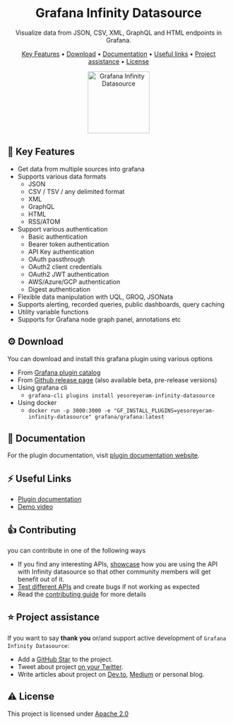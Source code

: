 <!-- markdownlint-configure-file {
  "MD013": false,
  "MD033": false
} -->

<h1 align="center">
  Grafana Infinity Datasource
</h1>

<p align="center">Visualize data from JSON, CSV, XML, GraphQL and HTML endpoints in Grafana.</p>

<p align="center">
  <a href="#-key-features">Key Features</a> •
  <a href="#%EF%B8%8F-download">Download</a> •
  <a href="#%EF%B8%8F-documentation">Documentation</a> •
  <a href="#%EF%B8%8F-useful-links">Useful links</a> •
  <a href="#%EF%B8%8F-project-assistance">Project assistance</a> •
  <a href="#%EF%B8%8F-license">License</a>
</p>

<p align="center">
    <a href="https://yesoreyeram.github.io/grafana-infinity-datasource">
      <img src="https://raw.githubusercontent.com/yesoreyeram/grafana-infinity-datasource/main/src/img/icon.svg" alt="Grafana Infinity Datasource" width=140">
    </a>
</p>

## 🎯 Key Features

- Get data from multiple sources into grafana
- Supports various data formats
  - JSON
  - CSV / TSV / any delimited format
  - XML
  - GraphQL
  - HTML
  - RSS/ATOM
- Support various authentication
  - Basic authentication
  - Bearer token authentication
  - API Key authentication
  - OAuth passthrough
  - OAuth2 client credentials
  - OAuth2 JWT authentication
  - AWS/Azure/GCP authentication
  - Digest authentication
- Flexible data manipulation with UQL, GROQ, JSONata
- Supports alerting, recorded queries, public dashboards, query caching
- Utility variable functions
- Supports for Grafana node graph panel, annotations etc

## ⚙️ Download

You can download and install this grafana plugin using various options

- From [Grafana plugin catalog](https://grafana.com/grafana/plugins/yesoreyeram-infinity-datasource/)
- From [Github release page](https://github.com/yesoreyeram/grafana-infinity-datasource/releases) (also available beta, pre-release versions)
- Using grafana cli
  - `grafana-cli plugins install yesoreyeram-infinity-datasource`
- Using docker
  - `docker run -p 3000:3000 -e "GF_INSTALL_PLUGINS=yesoreyeram-infinity-datasource" grafana/grafana:latest`

## 🎯 Documentation

For the plugin documentation, visit [plugin documentation website](https://yesoreyeram.github.io/grafana-infinity-datasource).

## ⚡️ Useful Links

- [Plugin documentation](https://yesoreyeram.github.io/grafana-infinity-datasource)
- [Demo video](https://youtu.be/Wmgs1E9Ry-s)

## 👍 Contributing

you can contribute in one of the following ways

- If you find any interesting APIs, [showcase](https://github.com/yesoreyeram/grafana-infinity-datasource/discussions/categories/show-and-tell) how you are using the API with Infinity datasource so that other community members will get benefit out of it.
- [Test different APIs](https://github.com/yesoreyeram/grafana-infinity-datasource/discussions/categories/specific-apis) and create bugs if not working as expected
- Read the [contributing guide](https://github.com/yesoreyeram/grafana-infinity-datasource/blob/main/CONTRIBUTING.md) for more details

## ⭐️ Project assistance

If you want to say **thank you** or/and support active development of `Grafana Infinity Datasource`:

- Add a [GitHub Star](https://github.com/yesoreyeram/grafana-infinity-datasource) to the project.
- Tweet about project [on your Twitter](https://twitter.com/intent/tweet?text=Checkout%20this%20cool%20%23grafana%20datasource%20%40grafanainfinity.%20%0A%0ALiterally,%20get%20your%20data%20from%20anywhere%20into%20%23grafana.%20JSON,%20CSV,%20XML,%20GraphQL,%20OAuth2,%20RSS%20feed,%20%23kubernetes,%20%23azure,%20%23aws,%20%23gcp%20and%20more%20stuff.%0A%0Ahttps%3A//yesoreyeram.github.io/grafana-infinity-datasource%0A).
- Write articles about project on [Dev.to](https://dev.to/), [Medium](https://medium.com/) or personal blog.

## ⚠️ License

This project is licensed under [Apache 2.0](https://github.com/yesoreyeram/grafana-infinity-datasource/blob/main/LICENSE)
